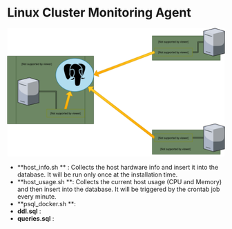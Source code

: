# Linux Cluster Monitoring Agent


![Architecture Diagram](assets/ArchitectureDiagram.svg)



- **host_info.sh ** : Collects the host hardware info and insert it into the database. It will be run only once at the installation time.
- **host_usage.sh  **: Collects the current host usage (CPU and Memory) and then insert into the database. It will be triggered by the crontab job every minute.
- **psql_docker.sh  **: 
- **ddl.sql** : 
- **queries.sql** : 